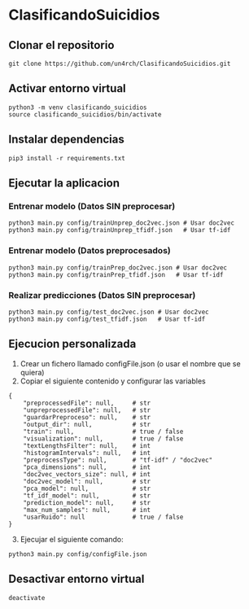 # ClasificandoSuicidios
## Clonar el repositorio
```
git clone https://github.com/un4rch/ClasificandoSuicidios.git
```
## Activar entorno virtual
```
python3 -m venv clasificando_suicidios
source clasificando_suicidios/bin/activate
```
## Instalar dependencias
```
pip3 install -r requirements.txt
```
## Ejecutar la aplicacion
### Entrenar modelo (Datos SIN preprocesar)
```
python3 main.py config/trainUnprep_doc2vec.json # Usar doc2vec
python3 main.py config/trainUnprep_tfidf.json   # Usar tf-idf
```

### Entrenar modelo (Datos preprocesados)
```
python3 main.py config/trainPrep_doc2vec.json # Usar doc2vec
python3 main.py config/trainPrep_tfidf.json   # Usar tf-idf
```

### Realizar predicciones (Datos SIN preprocesar)
```
python3 main.py config/test_doc2vec.json # Usar doc2vec
python3 main.py config/test_tfidf.json   # Usar tf-idf
```
## Ejecucion personalizada
1. Crear un fichero llamado configFile.json (o usar el nombre que se quiera)
2. Copiar el siguiente contenido y configurar las variables
```
{
    "preprocessedFile": null,     # str
    "unpreprocessedFile": null,   # str
    "guardarPreproceso": null,    # str
    "output_dir": null,           # str
    "train": null,                # true / false
    "visualization": null,        # true / false
    "textLengthsFilter": null,    # int
    "histogramIntervals": null,   # int
    "preprocessType": null,       # "tf-idf" / "doc2vec"
    "pca_dimensions": null,       # int
    "doc2vec_vectors_size": null, # int
    "doc2vec_model": null,        # str
    "pca_model": null,            # str
    "tf_idf_model": null,         # str
    "prediction_model": null,     # str
    "max_num_samples": null,      # int
    "usarRuido": null             # true / false
}
```
3. Ejecujar el siguiente comando:
```
python3 main.py config/configFile.json
```
## Desactivar entorno virtual
```
deactivate
```
